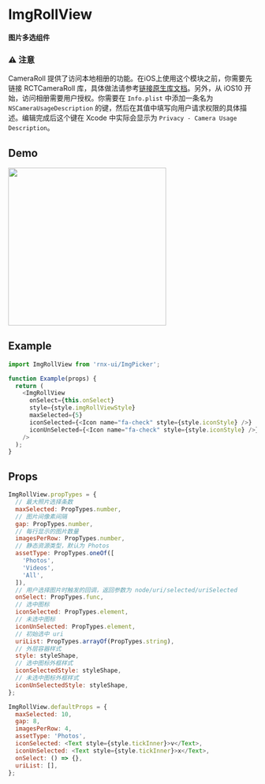 # ImgRollView

**图片多选组件**

### ⚠️ 注意

CameraRoll 提供了访问本地相册的功能。在iOS上使用这个模块之前，你需要先链接 RCTCameraRoll 库，具体做法请参考[链接原生库文档](https://reactnative.cn/docs/0.42/linking-libraries-ios.html)。另外，从 iOS10 开始，访问相册需要用户授权。你需要在 `Info.plist` 中添加一条名为 `NSCameraUsageDescription` 的键，然后在其值中填写向用户请求权限的具体描述。编辑完成后这个键在 Xcode 中实际会显示为 `Privacy - Camera Usage Description`。

## Demo

<image src="http://wx4.sinaimg.cn/mw690/4c8b519dgy1fh4av823tqg20nc12cquv.gif" width="320" />

## Example

```js
import ImgRollView from 'rnx-ui/ImgPicker';

function Example(props) {
  return (
    <ImgRollView
      onSelect={this.onSelect}
      style={style.imgRollViewStyle}
      maxSelected={5}
      iconSelected={<Icon name="fa-check" style={style.iconStyle} />}
      iconUnSelected={<Icon name="fa-check" style={style.iconStyle} />}
    />
  );
}
```

## Props

```js
ImgRollView.propTypes = {
  // 最大照片选择条数
  maxSelected: PropTypes.number,
  // 图片间像素间隔
  gap: PropTypes.number,
  // 每行显示的图片数量
  imagesPerRow: PropTypes.number,
  // 静态资源类型，默认为 Photos
  assetType: PropTypes.oneOf([
    'Photos',
    'Videos',
    'All',
  ]),
  // 用户选择图片时触发的回调，返回参数为 node/uri/selected/uriSelected
  onSelect: PropTypes.func,
  // 选中图标
  iconSelected: PropTypes.element,
  // 未选中图标
  iconUnSelected: PropTypes.element,
  // 初始选中 uri
  uriList: PropTypes.arrayOf(PropTypes.string),
  // 外层容器样式
  style: styleShape,
  // 选中图标外框样式
  iconSelectedStyle: styleShape,
  // 未选中图标外框样式
  iconUnSelectedStyle: styleShape,
};

ImgRollView.defaultProps = {
  maxSelected: 10,
  gap: 8,
  imagesPerRow: 4,
  assetType: 'Photos',
  iconSelected: <Text style={style.tickInner}>v</Text>,
  iconUnSelected: <Text style={style.tickInner}>x</Text>,
  onSelect: () => {},
  uriList: [],
};
```
